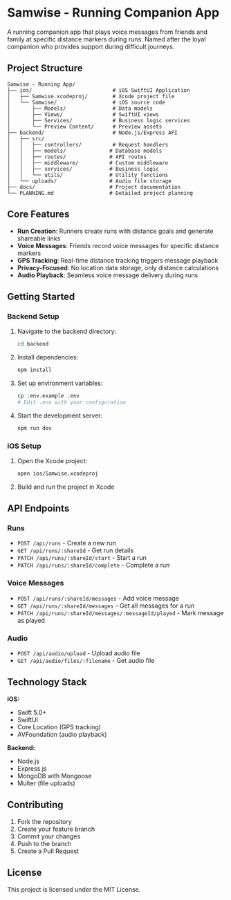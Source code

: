 # Samwise - Running Companion App

A running companion app that plays voice messages from friends and family at specific distance markers during runs. Named after the loyal companion who provides support during difficult journeys.

## Project Structure

```
Samwise - Running App/
├── ios/                          # iOS SwiftUI Application
│   ├── Samwise.xcodeproj/        # Xcode project file
│   └── Samwise/                  # iOS source code
│       ├── Models/               # Data models
│       ├── Views/                # SwiftUI views
│       ├── Services/             # Business logic services
│       └── Preview Content/      # Preview assets
├── backend/                      # Node.js/Express API
│   ├── src/
│   │   ├── controllers/          # Request handlers
│   │   ├── models/              # Database models
│   │   ├── routes/              # API routes
│   │   ├── middleware/          # Custom middleware
│   │   ├── services/            # Business logic
│   │   └── utils/               # Utility functions
│   └── uploads/                 # Audio file storage
├── docs/                        # Project documentation
└── PLANNING.md                  # Detailed project planning
```

## Core Features

- **Run Creation**: Runners create runs with distance goals and generate shareable links
- **Voice Messages**: Friends record voice messages for specific distance markers
- **GPS Tracking**: Real-time distance tracking triggers message playback
- **Privacy-Focused**: No location data storage, only distance calculations
- **Audio Playback**: Seamless voice message delivery during runs

## Getting Started

### Backend Setup

1. Navigate to the backend directory:
   ```bash
   cd backend
   ```

2. Install dependencies:
   ```bash
   npm install
   ```

3. Set up environment variables:
   ```bash
   cp .env.example .env
   # Edit .env with your configuration
   ```

4. Start the development server:
   ```bash
   npm run dev
   ```

### iOS Setup

1. Open the Xcode project:
   ```bash
   open ios/Samwise.xcodeproj
   ```

2. Build and run the project in Xcode

## API Endpoints

### Runs
- `POST /api/runs` - Create a new run
- `GET /api/runs/:shareId` - Get run details
- `PATCH /api/runs/:shareId/start` - Start a run
- `PATCH /api/runs/:shareId/complete` - Complete a run

### Voice Messages
- `POST /api/runs/:shareId/messages` - Add voice message
- `GET /api/runs/:shareId/messages` - Get all messages for a run
- `PATCH /api/runs/:shareId/messages/:messageId/played` - Mark message as played

### Audio
- `POST /api/audio/upload` - Upload audio file
- `GET /api/audio/files/:filename` - Get audio file

## Technology Stack

**iOS:**
- Swift 5.0+
- SwiftUI
- Core Location (GPS tracking)
- AVFoundation (audio playback)

**Backend:**
- Node.js
- Express.js
- MongoDB with Mongoose
- Multer (file uploads)

## Contributing

1. Fork the repository
2. Create your feature branch
3. Commit your changes
4. Push to the branch
5. Create a Pull Request

## License

This project is licensed under the MIT License.